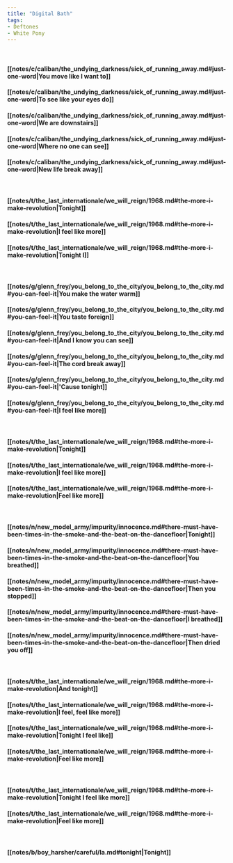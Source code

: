 ```yaml
---
title: "Digital Bath"
tags:
- Deftones
- White Pony
---
```

&nbsp;
#### [[notes/c/caliban/the_undying_darkness/sick_of_running_away.md#just-one-word|You move like I want to]]
#### [[notes/c/caliban/the_undying_darkness/sick_of_running_away.md#just-one-word|To see like your eyes do]]
#### [[notes/c/caliban/the_undying_darkness/sick_of_running_away.md#just-one-word|We are downstairs]]
#### [[notes/c/caliban/the_undying_darkness/sick_of_running_away.md#just-one-word|Where no one can see]]
#### [[notes/c/caliban/the_undying_darkness/sick_of_running_away.md#just-one-word|New life break away]]
&nbsp;
#### [[notes/t/the_last_internationale/we_will_reign/1968.md#the-more-i-make-revolution|Tonight]]
#### [[notes/t/the_last_internationale/we_will_reign/1968.md#the-more-i-make-revolution|I feel like more]]
#### [[notes/t/the_last_internationale/we_will_reign/1968.md#the-more-i-make-revolution|Tonight I]]
&nbsp;
#### [[notes/g/glenn_frey/you_belong_to_the_city/you_belong_to_the_city.md#you-can-feel-it|You make the water warm]]
#### [[notes/g/glenn_frey/you_belong_to_the_city/you_belong_to_the_city.md#you-can-feel-it|You taste foreign]]
#### [[notes/g/glenn_frey/you_belong_to_the_city/you_belong_to_the_city.md#you-can-feel-it|And I know you can see]]
#### [[notes/g/glenn_frey/you_belong_to_the_city/you_belong_to_the_city.md#you-can-feel-it|The cord break away]]
#### [[notes/g/glenn_frey/you_belong_to_the_city/you_belong_to_the_city.md#you-can-feel-it|'Cause tonight]]
#### [[notes/g/glenn_frey/you_belong_to_the_city/you_belong_to_the_city.md#you-can-feel-it|I feel like more]]
&nbsp;
#### [[notes/t/the_last_internationale/we_will_reign/1968.md#the-more-i-make-revolution|Tonight]]
#### [[notes/t/the_last_internationale/we_will_reign/1968.md#the-more-i-make-revolution|I feel like more]]
#### [[notes/t/the_last_internationale/we_will_reign/1968.md#the-more-i-make-revolution|Feel like more]]
&nbsp;
#### [[notes/n/new_model_army/impurity/innocence.md#there-must-have-been-times-in-the-smoke-and-the-beat-on-the-dancefloor|Tonight]]
#### [[notes/n/new_model_army/impurity/innocence.md#there-must-have-been-times-in-the-smoke-and-the-beat-on-the-dancefloor|You breathed]]
#### [[notes/n/new_model_army/impurity/innocence.md#there-must-have-been-times-in-the-smoke-and-the-beat-on-the-dancefloor|Then you stopped]]
#### [[notes/n/new_model_army/impurity/innocence.md#there-must-have-been-times-in-the-smoke-and-the-beat-on-the-dancefloor|I breathed]]
#### [[notes/n/new_model_army/impurity/innocence.md#there-must-have-been-times-in-the-smoke-and-the-beat-on-the-dancefloor|Then dried you off]]
&nbsp;
#### [[notes/t/the_last_internationale/we_will_reign/1968.md#the-more-i-make-revolution|And tonight]]
#### [[notes/t/the_last_internationale/we_will_reign/1968.md#the-more-i-make-revolution|I feel, feel like more]]
#### [[notes/t/the_last_internationale/we_will_reign/1968.md#the-more-i-make-revolution|Tonight I feel like]]
#### [[notes/t/the_last_internationale/we_will_reign/1968.md#the-more-i-make-revolution|Feel like more]]
&nbsp;
#### [[notes/t/the_last_internationale/we_will_reign/1968.md#the-more-i-make-revolution|Tonight I feel like more]]
#### [[notes/t/the_last_internationale/we_will_reign/1968.md#the-more-i-make-revolution|Feel like more]]
&nbsp;
#### [[notes/b/boy_harsher/careful/la.md#tonight|Tonight]]
